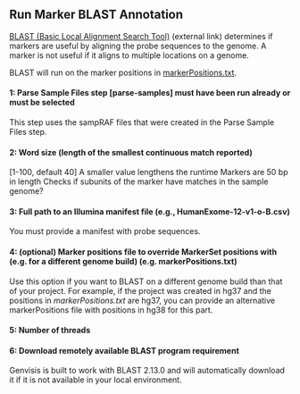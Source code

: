 ## Run Marker BLAST Annotation

[BLAST (Basic Local Alignment Search Tool)](https://blast.ncbi.nlm.nih.gov/Blast.cgi) (external link) determines if markers are useful by aligning the probe sequences to the genome. A marker is not useful if it aligns to multiple locations on a genome.

BLAST will run on the marker positions in [markerPositions.txt](../#/documentation/RunTheGenvisisWorkflow--create-marker-positions-illumina).

#### 1: Parse Sample Files step [parse-samples] must have been run already or must be selected
This step uses the sampRAF files that were created in the Parse Sample Files step.

#### 2: Word size (length of the smallest continuous match reported)
[1-100, default 40]
A smaller value lengthens the runtime
Markers are 50 bp in length
Checks if subunits of the marker have matches in the sample genome?

#### 3: Full path to an Illumina manifest file (e.g., HumanExome-12-v1-o-B.csv)
You must provide a manifest with probe sequences.

#### 4: (optional) Marker positions file to override MarkerSet positions with (e.g. for a different genome build) (e.g. markerPositions.txt)
Use this option if you want to BLAST on a different genome build than that of your project. For example, if the project was created in hg37 and the positions in *markerPositions.txt* are hg37, you can provide an alternative markerPositions file with positions in hg38 for this part.

#### 5: Number of threads

#### 6: Download remotely available BLAST program requirement
Genvisis is built to work with BLAST 2.13.0 and will automatically download it if it is not available in your local environment.
